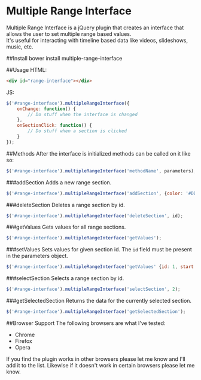 Multiple Range Interface
===============

Multiple Range Interface is a jQuery plugin that creates an interface that allows the user to set multiple range based values.  
It's useful for interacting with timeline based data like videos, slideshows, music, etc.

##Install
	bower install multiple-range-interface


##Usage
HTML:
```html
<div id="range-interface"></div>
```

JS:
```js
$('#range-interface').multipleRangeInterface({
	onChange: function() {
		// Do stuff when the interface is changed
	},
	onSectionClick: function() {
		// Do stuff when a section is clicked
	}
});
```

##Methods
After the interface is initialized methods can be called on it like so:

```js
$('#range-interface').multipleRangeInterface('methodName', parameters);
```
###addSection
Adds a new range section.
```js
$('#range-interface').multipleRangeInterface('addSection', {color: '#DDDDDD'});
```
###deleteSection
Deletes a range section by id.
```js
$('#range-interface').multipleRangeInterface('deleteSection', id);
```
###getValues
Gets values for all range sections.
```js
$('#range-interface').multipleRangeInterface('getValues');
```
###setValues
Sets values for given section id.  The `id` field must be present in the parameters object.
```js
$('#range-interface').multipleRangeInterface('getValues' {id: 1, start: 20, stop: 44});
```
###selectSection
Selects a range section by id.
```js
$('#range-interface').multipleRangeInterface('selectSection', 2);
```
###getSelectedSection
Returns the data for the currently selected section.
```js
$('#range-interface').multipleRangeInterface('getSelectedSection');
```

##Browser Support
The following browsers are what I've tested:
* Chrome
* Firefox
* Opera

If you find the plugin works in other browsers please let me know and I'll add it to the list.  Likewise if it doesn't work in certain browsers please let me know.
